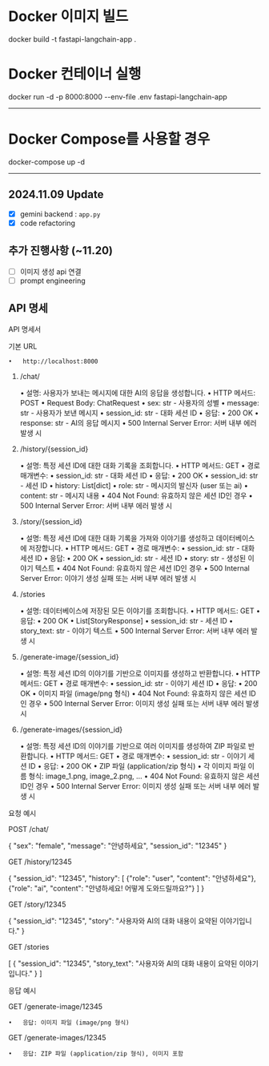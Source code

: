 # Docker 이미지 빌드
docker build -t fastapi-langchain-app .

# Docker 컨테이너 실행
docker run -d -p 8000:8000 --env-file .env fastapi-langchain-app

------
# Docker Compose를 사용할 경우
docker-compose up -d

---
## 2024.11.09 Update
- [x] gemini backend : `app.py`
- [x] code refactoring

## 추가 진행사항 (~11.20)
- [ ] 이미지 생성 api 연결
- [ ] prompt engineering

## API 명세
API 명세서

기본 URL

	•	http://localhost:8000

1. /chat/

	•	설명: 사용자가 보내는 메시지에 대한 AI의 응답을 생성합니다.
	•	HTTP 메서드: POST
	•	Request Body: ChatRequest
	•	sex: str - 사용자의 성별
	•	message: str - 사용자가 보낸 메시지
	•	session_id: str - 대화 세션 ID
	•	응답:
	•	200 OK
	•	response: str - AI의 응답 메시지
	•	500 Internal Server Error: 서버 내부 에러 발생 시

2. /history/{session_id}

	•	설명: 특정 세션 ID에 대한 대화 기록을 조회합니다.
	•	HTTP 메서드: GET
	•	경로 매개변수:
	•	session_id: str - 대화 세션 ID
	•	응답:
	•	200 OK
	•	session_id: str - 세션 ID
	•	history: List[dict]
	•	role: str - 메시지의 발신자 (user 또는 ai)
	•	content: str - 메시지 내용
	•	404 Not Found: 유효하지 않은 세션 ID인 경우
	•	500 Internal Server Error: 서버 내부 에러 발생 시

3. /story/{session_id}

	•	설명: 특정 세션 ID에 대한 대화 기록을 가져와 이야기를 생성하고 데이터베이스에 저장합니다.
	•	HTTP 메서드: GET
	•	경로 매개변수:
	•	session_id: str - 대화 세션 ID
	•	응답:
	•	200 OK
	•	session_id: str - 세션 ID
	•	story: str - 생성된 이야기 텍스트
	•	404 Not Found: 유효하지 않은 세션 ID인 경우
	•	500 Internal Server Error: 이야기 생성 실패 또는 서버 내부 에러 발생 시

4. /stories

	•	설명: 데이터베이스에 저장된 모든 이야기를 조회합니다.
	•	HTTP 메서드: GET
	•	응답:
	•	200 OK
	•	List[StoryResponse]
	•	session_id: str - 세션 ID
	•	story_text: str - 이야기 텍스트
	•	500 Internal Server Error: 서버 내부 에러 발생 시

5. /generate-image/{session_id}

	•	설명: 특정 세션 ID의 이야기를 기반으로 이미지를 생성하고 반환합니다.
	•	HTTP 메서드: GET
	•	경로 매개변수:
	•	session_id: str - 이야기 세션 ID
	•	응답:
	•	200 OK
	•	이미지 파일 (image/png 형식)
	•	404 Not Found: 유효하지 않은 세션 ID인 경우
	•	500 Internal Server Error: 이미지 생성 실패 또는 서버 내부 에러 발생 시

6. /generate-images/{session_id}

	•	설명: 특정 세션 ID의 이야기를 기반으로 여러 이미지를 생성하여 ZIP 파일로 반환합니다.
	•	HTTP 메서드: GET
	•	경로 매개변수:
	•	session_id: str - 이야기 세션 ID
	•	응답:
	•	200 OK
	•	ZIP 파일 (application/zip 형식)
	•	각 이미지 파일 이름 형식: image_1.png, image_2.png, …
	•	404 Not Found: 유효하지 않은 세션 ID인 경우
	•	500 Internal Server Error: 이미지 생성 실패 또는 서버 내부 에러 발생 시

요청 예시

POST /chat/

{
  "sex": "female",
  "message": "안녕하세요",
  "session_id": "12345"
}

GET /history/12345

{
  "session_id": "12345",
  "history": [
    {"role": "user", "content": "안녕하세요"},
    {"role": "ai", "content": "안녕하세요! 어떻게 도와드릴까요?"}
  ]
}

GET /story/12345

{
  "session_id": "12345",
  "story": "사용자와 AI의 대화 내용이 요약된 이야기입니다."
}

GET /stories

[
  {
    "session_id": "12345",
    "story_text": "사용자와 AI의 대화 내용이 요약된 이야기입니다."
  }
]

응답 예시

GET /generate-image/12345

	•	응답: 이미지 파일 (image/png 형식)

GET /generate-images/12345

	•	응답: ZIP 파일 (application/zip 형식), 이미지 포함

    